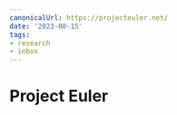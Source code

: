 ```yaml
---
canonicalUrl: https://projecteuler.net/
date: '2023-08-15'
tags:
- research
- inbox
---
```


# Project Euler